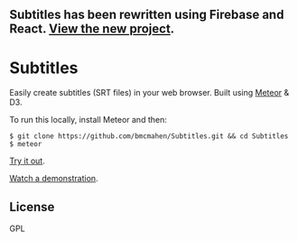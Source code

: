 ## Subtitles has been rewritten using Firebase and React. [View the new project](https://github.com/bmcmahen/captioner).

Subtitles
=========

Easily create subtitles (SRT files) in your web browser. Built using [Meteor](http://www.meteor.com) & D3.

To run this locally, install Meteor and then:

```
$ git clone https://github.com/bmcmahen/Subtitles.git && cd Subtitles
$ meteor
```

[Try it out](http://subtitles.fiddleware.com).

[Watch a demonstration](http://vimeo.com/53719196).

## License

GPL

